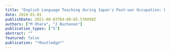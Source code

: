 ```yaml
---
title: "English Language Teaching during Japan's Post-war Occupation: Politics and Pedagogy"
date: 2018-01-01
publishDate: 2021-08-03T04:08:05.576050Z
authors: ["M Ohara", "J Buchanan"]
publication_types: ["5"]
abstract: ""
featured: false
publication: "*Routledge*"
---
```


